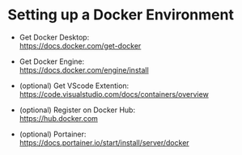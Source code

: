 # Setting up a Docker Environment

- Get Docker Desktop:  
  https://docs.docker.com/get-docker  

- Get Docker Engine:  
  https://docs.docker.com/engine/install  

- (optional) Get VScode Extention:  
  https://code.visualstudio.com/docs/containers/overview  

- (optional) Register on Docker Hub:  
  https://hub.docker.com 

- (optional) Portainer:  
  https://docs.portainer.io/start/install/server/docker  

